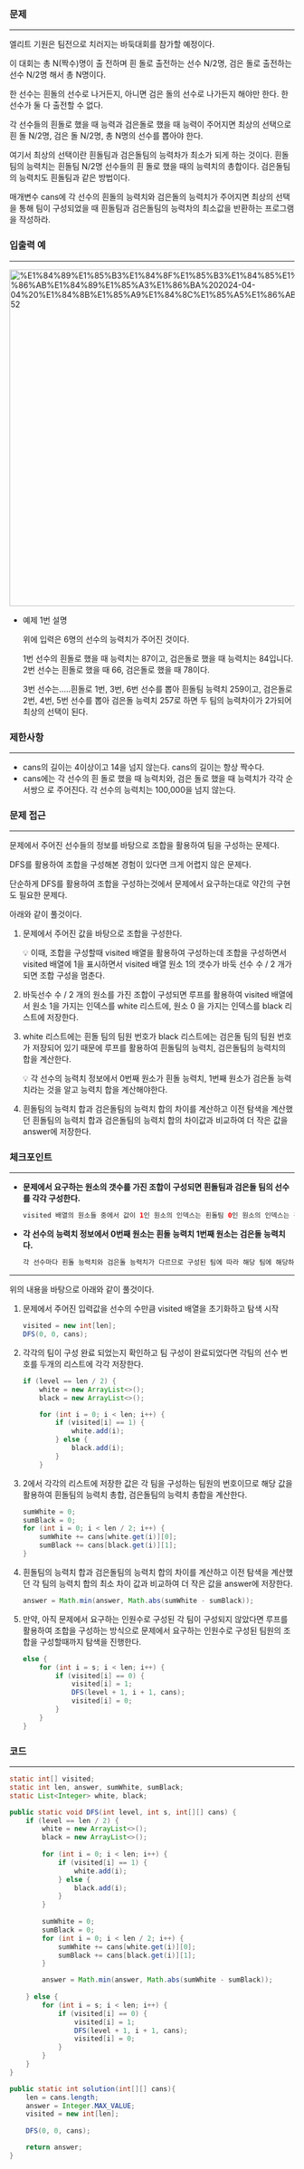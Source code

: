 ### 문제

---

엘리트 기원은 팀전으로 치러지는 바둑대회를 참가할 예정이다.

이 대회는 총 N(짝수)명이 출 전하며 흰 돌로 출전하는 선수 N/2명, 검은 돌로 출전하는 선수 N/2명 해서 총 N명이다.

한 선수는 흰돌의 선수로 나거든지, 아니면 검은 돌의 선수로 나가든지 해야만 한다. 한 선수가 둘 다 출전할 수 없다.

각 선수들의 흰돌로 했을 때 능력과 검은돌로 했을 때 능력이 주어지면 최상의 선택으로 흰 돌 N/2명, 검은 돌 N/2명, 총 N명의 선수를 뽑아야 한다.

여기서 최상의 선택이란 흰돌팀과 검은돌팀의 능력차가 최소가 되게 하는 것이다. 흰돌팀의 능력치는 흰돌팀 N/2명 선수들의 흰 돌로 했을 때의 능력치의 총합이다. 검은돌팀의 능력치도 흰돌팀과 같은 방법이다.

매개변수 cans에 각 선수의 흰돌의 능력치와 검은돌의 능력치가 주어지면 최상의 선택을 통해 팀이 구성되었을 때 흰돌팀과 검은돌팀의 능력차의 최소값을 반환하는 프로그램을 작성하라.

### 입출력 예

---

<img width="595" alt="%E1%84%89%E1%85%B3%E1%84%8F%E1%85%B3%E1%84%85%E1%85%B5%E1%86%AB%E1%84%89%E1%85%A3%E1%86%BA%202024-04-04%20%E1%84%8B%E1%85%A9%E1%84%8C%E1%85%A5%E1%86%AB%2012 20 52" src="https://github.com/runtime-zer0/goorrrng/assets/147473025/e0bbcf07-892c-4f34-9c9b-acdbe9a954d7">

- 예제 1번 설명

  위에 입력은 6명의 선수의 능력치가 주어진 것이다.

  1번 선수의 흰돌로 했을 때 능력치는 87이고, 검은돌로 했을 때 능력치는 84입니다. 2번 선수는 흰돌로 했을 때 66, 검은돌로 했을 때 78이다.

  3번 선수는.....흰돌로 1번, 3번, 6번 선수를 뽑아 흰돌팀 능력치 259이고, 검은돌로 2번, 4번, 5번 선수를 뽑아 검은돌 능력치 257로 하면 두 팀의 능력차이가 2가되어 최상의 선택이 된다.


### 제한사항

---

- cans의 길이는 4이상이고 14을 넘지 않는다. cans의 길이는 항상 짝수다.
- cans에는 각 선수의 흰 돌로 했을 때 능력치와, 검은 돌로 했을 때 능력치가 각각 순서쌍으 로 주어진다. 각 선수의 능력치는 100,000을 넘지 않는다.

### 문제 접근

---

문제에서 주어진 선수들의 정보를 바탕으로 조합을 활용하여 팀을 구성하는 문제다.

DFS를 활용하여 조합을 구성해본 경험이 있다면 크게 어렵지 않은 문제다.

단순하게 DFS를 활용하여 조합을 구성하는것에서 문제에서 요구하는대로 약간의 구현도 필요한 문제다.

아래와 같이 풀것이다.

1. 문제에서 주어진 값을 바탕으로 조합을 구성한다.

    <aside>
    💡 이때, 조합을 구성할때 visited 배열을 활용하여 구성하는데 조합을 구성하면서 visited 배열에 1을 표시하면서 visited 배열 원소 1의 갯수가 바둑 선수 수 / 2 개가 되면 조합 구성을 멈춘다.

    </aside>

2. 바둑선수 수 / 2 개의 원소를 가진 조합이 구성되면 루프를 활용하여 visited 배열에서 원소 1을 가지는 인덱스를 white 리스트에, 원소 0 을 가지는 인덱스를 black 리스트에 저장한다.
3. white 리스트에는 흰돌 팀의 팀원 번호가 black 리스트에는 검은돌 팀의 팀원 번호가 저장되어 있기 때문에 루프를 활용하여 흰돌팀의 능력치, 검은돌팀의 능력치의 합을 계산한다.

    <aside>
    💡 각 선수의 능력치 정보에서 0번째 원소가 흰돌 능력치, 1번째 원소가 검은돌 능력치라는 것을 알고 능력치 합을 계산해야한다.

    </aside>

4. 흰돌팀의 능력치 합과 검은돌팀의 능력치 합의 차이를 계산하고 이전 탐색을 계산했던 흰돌팀의 능력치 합과 검은돌팀의 능력치 합의 차이값과 비교하여 더 작은 값을 answer에 저장한다.

### 체크포인트

---

- **문제에서 요구하는 원소의 갯수를 가진 조합이 구성되면 흰돌팀과 검은돌 팀의 선수를 각각 구성한다.**

    ```java
    visited 배열의 원소들 중에서 값이 1인 원소의 인덱스는 흰돌팀 0인 원소의 인덱스는 검은돌 팀으로 저장한다.
    ```

- **각 선수의 능력치 정보에서 0번째 원소는 흰돌 능력치 1번째 원소는 검은돌 능력치다.**

    ```java
    각 선수마다 흰돌 능력치와 검은돌 능력치가 다르므로 구성된 팀에 따라 해당 팀에 해당하는 능력치를 바탕으로 각 팀의 능력치를 계산한다.
    ```


---

위의 내용을 바탕으로 아래와 같이 풀것이다.

1. 문제에서 주어진 입력값을 선수의 수만큼 visited 배열을 초기화하고 탐색 시작

    ```java
    visited = new int[len];
    DFS(0, 0, cans);
    ```

2. 각각의 팀이 구성 완료 되었는지 확인하고 팀 구성이 완료되었다면 각팀의 선수 번호를 두개의 리스트에 각각 저장한다.

    ```java
    if (level == len / 2) {
    	white = new ArrayList<>();
    	black = new ArrayList<>();
   
    	for (int i = 0; i < len; i++) {
    	    if (visited[i] == 1) {
    	        white.add(i);
    	    } else {
    	        black.add(i);
    	    }
    	}
    ```

3. 2에서 각각의 리스트에 저장한 값은 각 팀을 구성하는 팀원의 번호이므로 해당 값을 활용하여 흰돌팀의 능력치 총합, 검은돌팀의 능력치 총합을 계산한다.

    ```java
    sumWhite = 0;
    sumBlack = 0;
    for (int i = 0; i < len / 2; i++) {
        sumWhite += cans[white.get(i)][0];
        sumBlack += cans[black.get(i)][1];
    }
    ```

4. 흰돌팀의 능력치 합과 검은돌팀의 능력치 합의 차이를 계산하고 이전 탐색을 계산했던 각 팀의 능력치 합의 최소 차이 값과 비교하여 더 작은 값을 answer에 저장한다.

    ```java
    answer = Math.min(answer, Math.abs(sumWhite - sumBlack));
    ```

5. 만약, 아직 문제에서 요구하는 인원수로 구성된 각 팀이 구성되지 않았다면 루프를 활용하여 조합을 구성하는 방식으로 문제에서 요구하는 인원수로 구성된 팀원의 조합을 구성할때까지 탐색을 진행한다.

    ```java
    else {
        for (int i = s; i < len; i++) {
            if (visited[i] == 0) {
                visited[i] = 1;
                DFS(level + 1, i + 1, cans);
                visited[i] = 0;
            }
        }
    }
    ```


### 코드

---

```java
static int[] visited;
static int len, answer, sumWhite, sumBlack;
static List<Integer> white, black;

public static void DFS(int level, int s, int[][] cans) {
    if (level == len / 2) {
        white = new ArrayList<>();
        black = new ArrayList<>();
        
        for (int i = 0; i < len; i++) {
            if (visited[i] == 1) {
                white.add(i);
            } else {
                black.add(i);
            }
        }
        
        sumWhite = 0;
        sumBlack = 0;
        for (int i = 0; i < len / 2; i++) {
            sumWhite += cans[white.get(i)][0];
            sumBlack += cans[black.get(i)][1];
        }

        answer = Math.min(answer, Math.abs(sumWhite - sumBlack));
        
    } else {
        for (int i = s; i < len; i++) {
            if (visited[i] == 0) {
                visited[i] = 1;
                DFS(level + 1, i + 1, cans);
                visited[i] = 0;
            }
        }
    }
}

public static int solution(int[][] cans){
    len = cans.length;
    answer = Integer.MAX_VALUE;
    visited = new int[len];
    
    DFS(0, 0, cans);

    return answer;
}
```